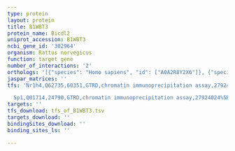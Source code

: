```yaml
---
type: protein
layout: protein
title: B1WBT3
protein_name: Bicdl2
uniprot_accession: B1WBT3
ncbi_gene_id: '302964'
organism: Rattus norvegicus
function: target gene
number_of_interactions: '2'
orthologs: '[{"species": "Homo sapiens", "id": ["A0A2R8Y2X6"]}, {"species": "Danio rerio", "id": ["F1QTK0"]}, {"species": "Mus musculus", "id": ["<a href=\"/protein/q8chw5\">Q8CHW5</a>"]}]'
jaspar_matrices: ''
tfs: 'Nr1h4,Q62735,60351,GTRD,chromatin immunoprecipitation assay,27924024%5Buid%5D,No

  Sp1,Q01714,24790,GTRD,chromatin immunoprecipitation assay,27924024%5Buid%5D,No'
targets: ''
tfs_download: tfs_of_B1WBT3.tsv
targets_download: ''
bindingSites_download: ''
binding_sites_ls: ''

---
```

